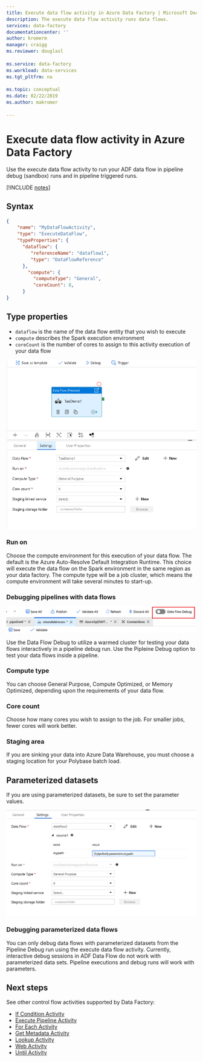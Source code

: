 ```yaml
---
title: Execute data flow activity in Azure Data Factory | Microsoft Docs
description: The execute data flow activity runs data flows. 
services: data-factory
documentationcenter: ''
author: kromerm
manager: craigg
ms.reviewer: douglasl

ms.service: data-factory
ms.workload: data-services
ms.tgt_pltfrm: na

ms.topic: conceptual
ms.date: 02/22/2019
ms.author: makromer

---
```

# Execute data flow activity in Azure Data Factory
Use the execute data flow activity to run your ADF data flow in pipeline debug (sandbox) runs and in pipeline triggered runs.

[!INCLUDE [notes](../../includes/data-factory-data-flow-preview.md)]

## Syntax

```json
{
    "name": "MyDataFlowActivity",
    "type": "ExecuteDataFlow",
    "typeProperties": {
      "dataflow": {
         "referenceName": "dataflow1",
         "type": "DataFlowReference"
      },
        "compute": {
          "computeType": "General",
          "coreCount": 8,
      }
}

```

## Type properties

* ```dataflow``` is the name of the data flow entity that you wish to execute
* ```compute``` describes the Spark execution environment
* ```coreCount``` is the number of cores to assign to this activity execution of your data flow

![Execute Data Flow](media/data-flow/activity-data-flow.png "Execute Data Flow")

### Run on

Choose the compute environment for this execution of your data flow. The default is the Azure Auto-Resolve Default Integration Runtime. This choice will execute the data flow on the Spark environment in the same region as your data factory. The compute type will be a job cluster, which means the compute environment will take several minutes to start-up.

### Debugging pipelines with data flows

![Debug button](media/data-flow/debugbutton.png "Debug button")

Use the Data Flow Debug to utilize a warmed cluster for testing your data flows interactively in a pipeline debug run. Use the Pipleine Debug option to test your data flows inside a pipeline.

### Compute type

You can choose General Purpose, Compute Optimized, or Memory Optimized, depending upon the requirements of your data flow.

### Core count

Choose how many cores you wish to assign to the job. For smaller jobs, fewer cores will work better.

### Staging area

If you are sinking your data into Azure Data Warehouse, you must choose a staging location for your Polybase batch load.

## Parameterized datasets

If you are using parameterized datasets, be sure to set the parameter values.

![Execute Data Flow Parameters](media/data-flow/params.png "Parameters")

### Debugging parameterized data flows

You can only debug data flows with parameterized datasets from the Pipeline Debug run using the execute data flow activity. Currently, interactive debug sessions in ADF Data Flow do not work with parameterized data sets. Pipeline executions and debug runs will work with parameters.

## Next steps
See other control flow activities supported by Data Factory: 

- [If Condition Activity](control-flow-if-condition-activity.md)
- [Execute Pipeline Activity](control-flow-execute-pipeline-activity.md)
- [For Each Activity](control-flow-for-each-activity.md)
- [Get Metadata Activity](control-flow-get-metadata-activity.md)
- [Lookup Activity](control-flow-lookup-activity.md)
- [Web Activity](control-flow-web-activity.md)
- [Until Activity](control-flow-until-activity.md)
